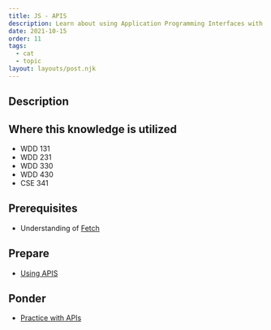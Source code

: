 ```yaml
---
title: JS - APIS
description: Learn about using Application Programming Interfaces with Javascript
date: 2021-10-15
order: 11
tags:
  - cat
  - topic
layout: layouts/post.njk
---
```


## Description



## Where this knowledge is utilized

- WDD 131
- WDD 231
- WDD 330
- WDD 430
- CSE 341

## Prerequisites

- Understanding of [Fetch](../../js/fetch)

## Prepare

<!-- - [Fetch](https://developer.mozilla.org/en-US/docs/Web/API/Fetch_API/Using_Fetch) -->
- [Using APIS](prepare1/)

## Ponder

- [Practice with APIs](ponder1/)
